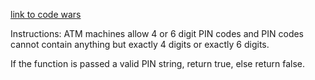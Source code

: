[link to code wars](https://www.codewars.com/kata/regex-validate-pin-code/train/javascript)

Instructions:
ATM machines allow 4 or 6 digit PIN codes and PIN codes cannot contain anything but exactly 4 digits or exactly 6 digits.

If the function is passed a valid PIN string, return true, else return false.